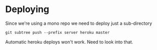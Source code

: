 # Deploying

Since we're using a mono repo we need to deploy just a sub-directory

`git subtree push --prefix server heroku master`

Automatic heroku deploys won't work. Need to look into that.

